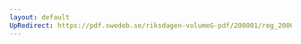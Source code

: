 ```yaml
---
layout: default
UpRedirect: https://pdf.swedeb.se/riksdagen-volumeG-pdf/200001/reg_200001/reg_200001_0122.pdf
---
```

